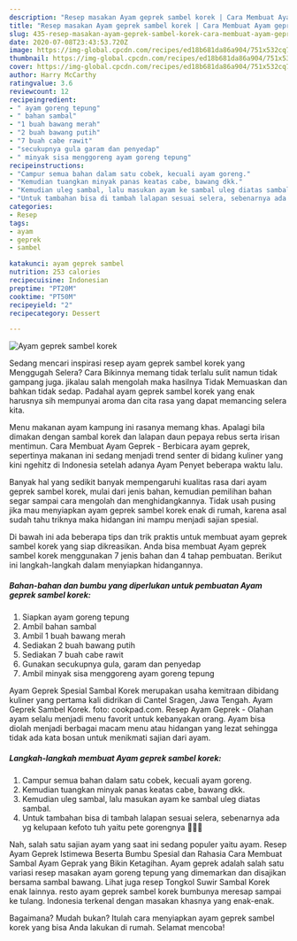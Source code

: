 ```yaml
---
description: "Resep masakan Ayam geprek sambel korek | Cara Membuat Ayam geprek sambel korek Yang Lezat Sekali"
title: "Resep masakan Ayam geprek sambel korek | Cara Membuat Ayam geprek sambel korek Yang Lezat Sekali"
slug: 435-resep-masakan-ayam-geprek-sambel-korek-cara-membuat-ayam-geprek-sambel-korek-yang-lezat-sekali
date: 2020-07-08T23:43:53.720Z
image: https://img-global.cpcdn.com/recipes/ed18b681da86a904/751x532cq70/ayam-geprek-sambel-korek-foto-resep-utama.jpg
thumbnail: https://img-global.cpcdn.com/recipes/ed18b681da86a904/751x532cq70/ayam-geprek-sambel-korek-foto-resep-utama.jpg
cover: https://img-global.cpcdn.com/recipes/ed18b681da86a904/751x532cq70/ayam-geprek-sambel-korek-foto-resep-utama.jpg
author: Harry McCarthy
ratingvalue: 3.6
reviewcount: 12
recipeingredient:
- " ayam goreng tepung"
- " bahan sambal"
- "1 buah bawang merah"
- "2 buah bawang putih"
- "7 buah cabe rawit"
- "secukupnya gula garam dan penyedap"
- " minyak sisa menggoreng ayam goreng tepung"
recipeinstructions:
- "Campur semua bahan dalam satu cobek, kecuali ayam goreng."
- "Kemudian tuangkan minyak panas keatas cabe, bawang dkk."
- "Kemudian uleg sambal, lalu masukan ayam ke sambal uleg diatas sambal."
- "Untuk tambahan bisa di tambah lalapan sesuai selera, sebenarnya ada yg kelupaan kefoto tuh yaitu pete gorengnya 🙈🙊😹"
categories:
- Resep
tags:
- ayam
- geprek
- sambel

katakunci: ayam geprek sambel 
nutrition: 253 calories
recipecuisine: Indonesian
preptime: "PT20M"
cooktime: "PT50M"
recipeyield: "2"
recipecategory: Dessert

---
```



![Ayam geprek sambel korek](https://img-global.cpcdn.com/recipes/ed18b681da86a904/751x532cq70/ayam-geprek-sambel-korek-foto-resep-utama.jpg)

Sedang mencari inspirasi resep ayam geprek sambel korek yang Menggugah Selera? Cara Bikinnya memang tidak terlalu sulit namun tidak gampang juga. jikalau salah mengolah maka hasilnya Tidak Memuaskan dan bahkan tidak sedap. Padahal ayam geprek sambel korek yang enak harusnya sih mempunyai aroma dan cita rasa yang dapat memancing selera kita.

Menu makanan ayam kampung ini rasanya memang khas. Apalagi bila dimakan dengan sambal korek dan lalapan daun pepaya rebus serta irisan mentimun. Cara Membuat Ayam Geprek - Berbicara ayam geprek, sepertinya makanan ini sedang menjadi trend senter di bidang kuliner yang kini ngehitz di Indonesia setelah adanya Ayam Penyet beberapa waktu lalu.

Banyak hal yang sedikit banyak mempengaruhi kualitas rasa dari ayam geprek sambel korek, mulai dari jenis bahan, kemudian pemilihan bahan segar sampai cara mengolah dan menghidangkannya. Tidak usah pusing jika mau menyiapkan ayam geprek sambel korek enak di rumah, karena asal sudah tahu triknya maka hidangan ini mampu menjadi sajian spesial.


Di bawah ini ada beberapa tips dan trik praktis untuk membuat ayam geprek sambel korek yang siap dikreasikan. Anda bisa membuat Ayam geprek sambel korek menggunakan 7 jenis bahan dan 4 tahap pembuatan. Berikut ini langkah-langkah dalam menyiapkan hidangannya.

<!--inarticleads1-->

##### Bahan-bahan dan bumbu yang diperlukan untuk pembuatan Ayam geprek sambel korek:

1. Siapkan  ayam goreng tepung
1. Ambil  bahan sambal
1. Ambil 1 buah bawang merah
1. Sediakan 2 buah bawang putih
1. Sediakan 7 buah cabe rawit
1. Gunakan secukupnya gula, garam dan penyedap
1. Ambil  minyak sisa menggoreng ayam goreng tepung


Ayam Geprek Spesial Sambal Korek merupakan usaha kemitraan dibidang kuliner yang pertama kali didrikan di Cantel Sragen, Jawa Tengah. Ayam Geprek Sambel Korek. foto: cookpad.com. Resep Ayam Geprek - Olahan ayam selalu menjadi menu favorit untuk kebanyakan orang. Ayam bisa diolah menjadi berbagai macam menu atau hidangan yang lezat sehingga tidak ada kata bosan untuk menikmati sajian dari ayam. 

<!--inarticleads2-->

##### Langkah-langkah membuat Ayam geprek sambel korek:

1. Campur semua bahan dalam satu cobek, kecuali ayam goreng.
1. Kemudian tuangkan minyak panas keatas cabe, bawang dkk.
1. Kemudian uleg sambal, lalu masukan ayam ke sambal uleg diatas sambal.
1. Untuk tambahan bisa di tambah lalapan sesuai selera, sebenarnya ada yg kelupaan kefoto tuh yaitu pete gorengnya 🙈🙊😹


Nah, salah satu sajian ayam yang saat ini sedang populer yaitu ayam. Resep Ayam Geprek Istimewa Beserta Bumbu Spesial dan Rahasia Cara Membuat Sambal Ayam Geprak yang Bikin Ketagihan. Ayam geprek adalah salah satu variasi resep masakan ayam goreng tepung yang dimemarkan dan disajikan bersama sambal bawang. Lihat juga resep Tongkol Suwir Sambal Korek enak lainnya. resto ayam geprek sambel korek bumbunya meresap sampai ke tulang. Indonesia terkenal dengan masakan khasnya yang enak-enak. 

Bagaimana? Mudah bukan? Itulah cara menyiapkan ayam geprek sambel korek yang bisa Anda lakukan di rumah. Selamat mencoba!
